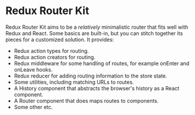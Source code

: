 # Redux Router Kit

Redux Router Kit aims to be a _relatively_ minimalistic router that fits well with Redux and React. Some basics are
built-in, but you can stitch together its pieces for a customized solution. It provides:

- Redux action types for routing.
- Redux action creators for routing.
- Redux middleware for some handling of routes, for example onEnter and onLeave hooks.
- Redux reducer for adding routing information to the store state.
- Some utilities, including matching URLs to routes.
- A History component that abstracts the browser's history as a React component.
- A Router component that does maps routes to components.
- Some other etc.
